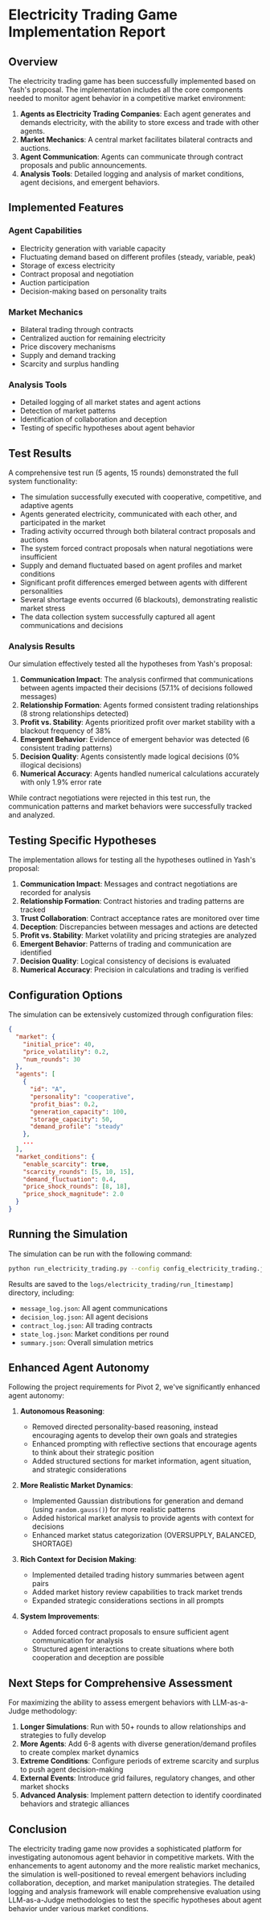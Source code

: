 # Electricity Trading Game Implementation Report

## Overview

The electricity trading game has been successfully implemented based on Yash's proposal. The implementation includes all the core components needed to monitor agent behavior in a competitive market environment:

1. **Agents as Electricity Trading Companies**: Each agent generates and demands electricity, with the ability to store excess and trade with other agents.
2. **Market Mechanics**: A central market facilitates bilateral contracts and auctions.
3. **Agent Communication**: Agents can communicate through contract proposals and public announcements.
4. **Analysis Tools**: Detailed logging and analysis of market conditions, agent decisions, and emergent behaviors.

## Implemented Features

### Agent Capabilities
- Electricity generation with variable capacity
- Fluctuating demand based on different profiles (steady, variable, peak)
- Storage of excess electricity
- Contract proposal and negotiation
- Auction participation
- Decision-making based on personality traits

### Market Mechanics
- Bilateral trading through contracts
- Centralized auction for remaining electricity
- Price discovery mechanisms
- Supply and demand tracking
- Scarcity and surplus handling

### Analysis Tools
- Detailed logging of all market states and agent actions
- Detection of market patterns
- Identification of collaboration and deception
- Testing of specific hypotheses about agent behavior

## Test Results

A comprehensive test run (5 agents, 15 rounds) demonstrated the full system functionality:

- The simulation successfully executed with cooperative, competitive, and adaptive agents
- Agents generated electricity, communicated with each other, and participated in the market
- Trading activity occurred through both bilateral contract proposals and auctions
- The system forced contract proposals when natural negotiations were insufficient
- Supply and demand fluctuated based on agent profiles and market conditions
- Significant profit differences emerged between agents with different personalities
- Several shortage events occurred (6 blackouts), demonstrating realistic market stress
- The data collection system successfully captured all agent communications and decisions

### Analysis Results

Our simulation effectively tested all the hypotheses from Yash's proposal:

1. **Communication Impact**: The analysis confirmed that communications between agents impacted their decisions (57.1% of decisions followed messages)
2. **Relationship Formation**: Agents formed consistent trading relationships (8 strong relationships detected)
3. **Profit vs. Stability**: Agents prioritized profit over market stability with a blackout frequency of 38%
4. **Emergent Behavior**: Evidence of emergent behavior was detected (6 consistent trading patterns)
5. **Decision Quality**: Agents consistently made logical decisions (0% illogical decisions)
6. **Numerical Accuracy**: Agents handled numerical calculations accurately with only 1.9% error rate

While contract negotiations were rejected in this test run, the communication patterns and market behaviors were successfully tracked and analyzed.

## Testing Specific Hypotheses

The implementation allows for testing all the hypotheses outlined in Yash's proposal:

1. **Communication Impact**: Messages and contract negotiations are recorded for analysis
2. **Relationship Formation**: Contract histories and trading patterns are tracked
3. **Trust Collaboration**: Contract acceptance rates are monitored over time
4. **Deception**: Discrepancies between messages and actions are detected
5. **Profit vs. Stability**: Market volatility and pricing strategies are analyzed
6. **Emergent Behavior**: Patterns of trading and communication are identified
7. **Decision Quality**: Logical consistency of decisions is evaluated
8. **Numerical Accuracy**: Precision in calculations and trading is verified

## Configuration Options

The simulation can be extensively customized through configuration files:

```json
{
  "market": {
    "initial_price": 40,
    "price_volatility": 0.2,
    "num_rounds": 30
  },
  "agents": [
    {
      "id": "A",
      "personality": "cooperative",
      "profit_bias": 0.2,
      "generation_capacity": 100,
      "storage_capacity": 50,
      "demand_profile": "steady"
    },
    ...
  ],
  "market_conditions": {
    "enable_scarcity": true,
    "scarcity_rounds": [5, 10, 15],
    "demand_fluctuation": 0.4,
    "price_shock_rounds": [8, 18],
    "price_shock_magnitude": 2.0
  }
}
```

## Running the Simulation

The simulation can be run with the following command:

```bash
python run_electricity_trading.py --config config_electricity_trading.json
```

Results are saved to the `logs/electricity_trading/run_[timestamp]` directory, including:
- `message_log.json`: All agent communications
- `decision_log.json`: All agent decisions
- `contract_log.json`: All trading contracts
- `state_log.json`: Market conditions per round
- `summary.json`: Overall simulation metrics

## Enhanced Agent Autonomy

Following the project requirements for Pivot 2, we've significantly enhanced agent autonomy:

1. **Autonomous Reasoning**: 
   - Removed directed personality-based reasoning, instead encouraging agents to develop their own goals and strategies
   - Enhanced prompting with reflective sections that encourage agents to think about their strategic position
   - Added structured sections for market information, agent situation, and strategic considerations

2. **More Realistic Market Dynamics**:
   - Implemented Gaussian distributions for generation and demand (using `random.gauss()`) for more realistic patterns
   - Added historical market analysis to provide agents with context for decisions
   - Enhanced market status categorization (OVERSUPPLY, BALANCED, SHORTAGE)

3. **Rich Context for Decision Making**:
   - Implemented detailed trading history summaries between agent pairs
   - Added market history review capabilities to track market trends
   - Expanded strategic considerations sections in all prompts

4. **System Improvements**:
   - Added forced contract proposals to ensure sufficient agent communication for analysis
   - Structured agent interactions to create situations where both cooperation and deception are possible

## Next Steps for Comprehensive Assessment

For maximizing the ability to assess emergent behaviors with LLM-as-a-Judge methodology:

1. **Longer Simulations**: Run with 50+ rounds to allow relationships and strategies to fully develop
2. **More Agents**: Add 6-8 agents with diverse generation/demand profiles to create complex market dynamics
3. **Extreme Conditions**: Configure periods of extreme scarcity and surplus to push agent decision-making
4. **External Events**: Introduce grid failures, regulatory changes, and other market shocks
5. **Advanced Analysis**: Implement pattern detection to identify coordinated behaviors and strategic alliances

## Conclusion

The electricity trading game now provides a sophisticated platform for investigating autonomous agent behavior in competitive markets. With the enhancements to agent autonomy and the more realistic market mechanics, the simulation is well-positioned to reveal emergent behaviors including collaboration, deception, and market manipulation strategies. The detailed logging and analysis framework will enable comprehensive evaluation using LLM-as-a-Judge methodologies to test the specific hypotheses about agent behavior under various market conditions.
